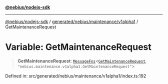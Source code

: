 [**@nebius/nodejs-sdk**](../../../../../README.md)

---

[@nebius/nodejs-sdk](../../../../../README.md) / [generated/nebius/maintenance/v1alpha1](../README.md) / GetMaintenanceRequest

# Variable: GetMaintenanceRequest

> **GetMaintenanceRequest**: [`MessageFns`](../../../../../runtime/protos/core/interfaces/MessageFns.md)\<[`GetMaintenanceRequest`](../interfaces/GetMaintenanceRequest.md), `"nebius.maintenance.v1alpha1.GetMaintenanceRequest"`\>

Defined in: src/generated/nebius/maintenance/v1alpha1/index.ts:192
